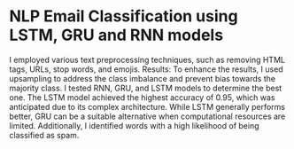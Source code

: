 # NLP Email Classification using LSTM, GRU and RNN models
I employed various text preprocessing techniques, such as removing HTML tags, URLs, stop words, and emojis.
Results: To enhance the results, I used upsampling to address the class imbalance and prevent bias towards the majority class. I tested RNN, GRU, and LSTM models to determine the best one. The LSTM model achieved the highest accuracy of 0.95, which was anticipated due to its complex architecture. While LSTM generally performs better, GRU can be a suitable alternative when computational resources are limited. Additionally, I identified words with a high likelihood of being classified as spam.
